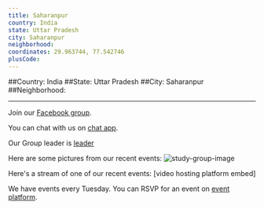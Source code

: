 ```yaml
---
title: Saharanpur
country: India
state: Uttar Pradesh
city: Saharanpur
neighborhood: 
coordinates: 29.963744, 77.542746
plusCode:
---
```


##Country: India
##State: Uttar Pradesh
##City: Saharanpur
##Neighborhood: 
*****
Join our [Facebook group](https://www.facebook.com/groups/197267674089188).

You can chat with us on [chat app]().

Our Group leader is [leader]()

Here are some pictures from our recent events:
![study-group-image]()

Here's a stream of one of our recent events:
[video hosting platform embed]

We have events every Tuesday. You can RSVP for an event on [event platform]().
